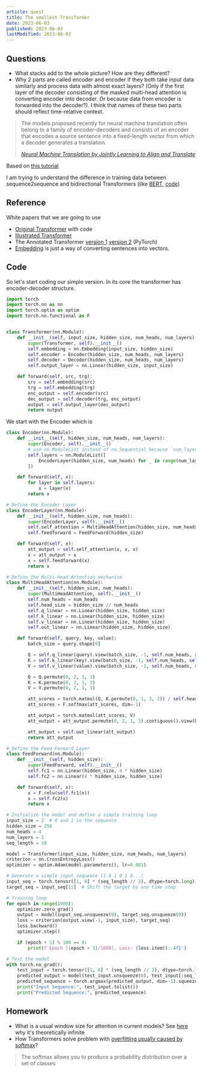 ```yaml
---
article: quest
title: The smallest Transformer
date: 2023-06-03
published: 2023-06-03
lastModified: 2023-06-03
---
```



## Questions

- What stacks add to the whole picture? How are they different?
- Why 2 parts are called encoder and encoder if they both take input data similarly and process data with almost exact layers? (Only if the first layer of the decoder consisting of the masked multi-head attention is converting encoder into decoder. Or because data from encoder is forwarded into the decoder?). I think that names of these two parts should reflect time-relative context.

>  The models proposed recently for neural machine translation often belong to a family of encoder-decoders and consists of an encoder that encodes a source sentence into a fixed-length vector from which a decoder generates a translation.
>
> _[Neural Machine Translation by Jointly Learning to Align and Translate](https://arxiv.org/abs/1409.0473)_


Based on [this tutorial](https://www.tensorflow.org/text/tutorials/transformer)

I am trying to understand the difference in training data between sequence2sequence and bidirectional Transformers (like [BERT](https://arxiv.org/pdf/1810.04805.pdf), [code](https://github.com/tensorflow/models/blob/master/official/legacy/bert/bert_models.py))


## Reference

White papers that we are going to use

- [Original Transformer](https://nlp.seas.harvard.edu/2018/04/03/attention.html) with code
- [Illustrated Transformer](https://jalammar.github.io/illustrated-transformer/)
- The Annotated Transformer [version 1](https://nlp.seas.harvard.edu/2018/04/03/attention.html) [version 2](https://nlp.seas.harvard.edu/annotated-transformer/) (PyTorch)
- [Embedding](https://medium.com/deeper-learning/glossary-of-deep-learning-word-embedding-f90c3cec34ca) is just a way of converting sentences into vectors.


## Code

So let's start coding our simple version. In its core the transformer has encoder-decoder structure.

```py
import torch
import torch.nn as nn
import torch.optim as optim
import torch.nn.functional as F


class Transformer(nn.Module):
    def __init__(self, input_size, hidden_size, num_heads, num_layers):
        super(Transformer, self).__init__()
        self.embedding = nn.Embedding(input_size, hidden_size)
        self.encoder = Encoder(hidden_size, num_heads, num_layers)
        self.decoder = Decoder(hidden_size, num_heads, num_layers)
        self.output_layer = nn.Linear(hidden_size, input_size)

    def forward(self, src, trg):
        src = self.embedding(src)
        trg = self.embedding(trg)
        enc_output = self.encoder(src)
        dec_output = self.decoder(trg, enc_output)
        output = self.output_layer(dec_output)
        return output
```

We start with the Encoder which is 

```py
class Encoder(nn.Module):
    def __init__(self, hidden_size, num_heads, num_layers):
        super(Encoder, self).__init__()
        # use nn.ModuleList instead of nn.Sequential because `num_layers` is an input parameter
        self.layers = nn.ModuleList([
            EncoderLayer(hidden_size, num_heads) for _ in range(num_layers)
        ])

    def forward(self, x):
        for layer in self.layers:
            x = layer(x)
        return x
```

```py
# Define the Encoder Layer
class EncoderLayer(nn.Module):
    def __init__(self, hidden_size, num_heads):
        super(EncoderLayer, self).__init__()
        self.self_attention = MultiHeadAttention(hidden_size, num_heads)
        self.feedforward = FeedForward(hidden_size)

    def forward(self, x):
        att_output = self.self_attention(x, x, x)
        x = att_output + x
        x = self.feedforward(x)
        return x

# Define the Multi-Head Attention mechanism
class MultiHeadAttention(nn.Module):
    def __init__(self, hidden_size, num_heads):
        super(MultiHeadAttention, self).__init__()
        self.num_heads = num_heads
        self.head_size = hidden_size // num_heads
        self.q_linear = nn.Linear(hidden_size, hidden_size)
        self.k_linear = nn.Linear(hidden_size, hidden_size)
        self.v_linear = nn.Linear(hidden_size, hidden_size)
        self.out_linear = nn.Linear(hidden_size, hidden_size)

    def forward(self, query, key, value):
        batch_size = query.shape[0]

        Q = self.q_linear(query).view(batch_size, -1, self.num_heads, self.head_size)
        K = self.k_linear(key).view(batch_size, -1, self.num_heads, self.head_size)
        V = self.v_linear(value).view(batch_size, -1, self.num_heads, self.head_size)

        Q = Q.permute(0, 2, 1, 3)
        K = K.permute(0, 2, 1, 3)
        V = V.permute(0, 2, 1, 3)

        att_scores = torch.matmul(Q, K.permute(0, 1, 3, 2)) / self.head_size**0.5
        att_scores = F.softmax(att_scores, dim=-1)

        att_output = torch.matmul(att_scores, V)
        att_output = att_output.permute(0, 2, 1, 3).contiguous().view(batch_size, -1, self.num_heads * self.head_size)

        att_output = self.out_linear(att_output)
        return att_output

# Define the Feed-Forward Layer
class FeedForward(nn.Module):
    def __init__(self, hidden_size):
        super(FeedForward, self).__init__()
        self.fc1 = nn.Linear(hidden_size, 4 * hidden_size)
        self.fc2 = nn.Linear(4 * hidden_size, hidden_size)

    def forward(self, x):
        x = F.relu(self.fc1(x))
        x = self.fc2(x)
        return x

# Initialize the model and define a simple training loop
input_size = 2  # 0 and 1 in the sequence
hidden_size = 256
num_heads = 4
num_layers = 2
seq_length = 10

model = Transformer(input_size, hidden_size, num_heads, num_layers)
criterion = nn.CrossEntropyLoss()
optimizer = optim.Adam(model.parameters(), lr=0.001)

# Generate a simple input sequence (1 0 1 0 1 0...)
input_seq = torch.tensor([1, 0] * (seq_length // 2), dtype=torch.long)
target_seq = input_seq[1:]  # Shift the target by one time step

# Training loop
for epoch in range(1000):
    optimizer.zero_grad()
    output = model(input_seq.unsqueeze(0), target_seq.unsqueeze(0))
    loss = criterion(output.view(-1, input_size), target_seq)
    loss.backward()
    optimizer.step()

    if (epoch + 1) % 100 == 0:
        print(f'Epoch [{epoch + 1}/1000], Loss: {loss.item():.4f}')

# Test the model
with torch.no_grad():
    test_input = torch.tensor([1, 0] * (seq_length // 2), dtype=torch.long)
    predicted_output = model(test_input.unsqueeze(0), test_input[:seq_length - 1].unsqueeze(0))
    predicted_sequence = torch.argmax(predicted_output, dim=-1).squeeze().tolist()
    print("Input Sequence:", test_input.tolist())
    print("Predicted Sequence:", predicted_sequence)

```

## Homework

- What is a usual window size for attention in current models? See [here](https://stats.stackexchange.com/questions/411736/why-do-attention-models-need-to-choose-a-maximum-sentence-length/411919#411919) why it's theoretically infinite
- How Transformers solve problem with [overfitting usually caused by softmax](https://smerity.com/articles/2017/mixture_of_softmaxes.html)?

> The softmax allows you to produce a probability distribution over a set of classes